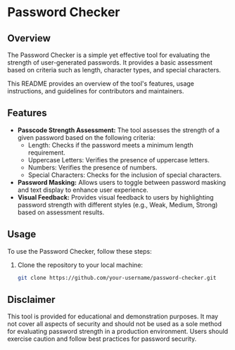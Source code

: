 # Password Checker


## Overview

The Password Checker is a simple yet effective tool for evaluating the strength of user-generated passwords. It provides a basic assessment based on criteria such as length, character types, and special characters.

This README provides an overview of the tool's features, usage instructions, and guidelines for contributors and maintainers.

## Features

- **Passcode Strength Assessment:** The tool assesses the strength of a given password based on the following criteria:
  - Length: Checks if the password meets a minimum length requirement.
  - Uppercase Letters: Verifies the presence of uppercase letters.
  - Numbers: Verifies the presence of numbers.
  - Special Characters: Checks for the inclusion of special characters.
- **Password Masking:** Allows users to toggle between password masking and text display to enhance user experience.
- **Visual Feedback:** Provides visual feedback to users by highlighting password strength with different styles (e.g., Weak, Medium, Strong) based on assessment results.

## Usage

To use the Password Checker, follow these steps:

1. Clone the repository to your local machine:

   ```bash
   git clone https://github.com/your-username/password-checker.git

## Disclaimer

This tool is provided for educational and demonstration purposes. It may not cover all aspects of security and should not be used as a sole method for evaluating password strength in a production environment. Users should exercise caution and follow best practices for password security.
